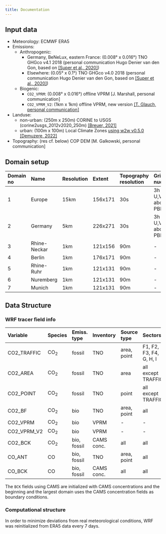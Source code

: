 ```yaml
---
title: Documentation
---
```


## Input data

- Meteorology: ECMWF ERA5
- Emissions:
    - Anthropogenic:
        - Germany, BeNeLux, eastern France: (0.008° x 0.016°) TNO GHGco v4.1 2018 (personal communication Hugo Denier van den Gon, based on [[Super et al., 2020]](https://doi.org/10.5194/acp-20-1795-2020)) 
        - Elsewhere: (0.05° x 0.1°) TNO GHGco v4.0 2018 (personal communication Hugo Denier van den Gon, based on [[Super et al., 2020]](https://doi.org/10.5194/acp-20-1795-2020)) 
    - Biogenic:
        - `CO2_VPRM`: (0.008° x 0.016°) offline VPRM [J. Marshall, personal communication]
        - `CO2_VPRM_V2`: (1km x 1km) offline VPRM, new version [[T. Glauch, personal communication]](https://doi.org/10.5194/egusphere-2024-3692)
- Landuse:
    - non-urban: (250m x 250m) CORINE to USGS (corine2usgs_2012v2020_250m) [[Breuer, 2021]](https://doi.org/10.5281/zenodo.4432128)
    - urban: (100m x 100m) Local Climate Zones [using w2w v0.5.0](https://github.com/matthiasdemuzere/w2w/tree/30bbaa12032bcbf7ccebdcb4f775f28803416c58) [[Demuzere, 2022]](https://doi.org/10.5194/essd-14-3835-2022)
- Topography: (res cf. below) COP DEM [M. Galkowski, personal communication]

## Domain setup

| Domain no | Name         | Resolution | Extent  | Topography resolution | Grid nudging           | Zarr file                            |
|:----------|:-------------|:-----------|:--------|:----------------------|:-----------------------|:-------------------------------------|
| 1         | Europe       | 15km       | 156x171 | 30s                   | 3h Q, T, U,V above PBL | `/v2/[MYJ,YSU]/wrfout_d01_2018.zarr`           |
| 2         | Germany      | 5km        | 226x271 | 30s                   | 3h Q, T, U,V above PBL | `/v2/[MYJ,YSU]/wrfout_d02_2018.zarr` |
| 3         | Rhine-Neckar | 1km        | 121x156 | 90m                   | -                      | `/v2/[MYJ,YSU]/wrfout_d03_2018.zarr`           |
| 4         | Berlin       | 1km        | 176x171 | 90m                   | -                      | `/v2/[MYJ,YSU]/wrfout_d04_2018.zarr`           |
| 5         | Rhine-Ruhr   | 1km        | 121x131 | 90m                   | -                      | `/v2/[MYJ,YSU]/wrfout_d05_2018.zarr`           |
| 6         | Nuremberg    | 1km        | 121x131 | 90m                   | -                      | `/v2/[MYJ,YSU]/wrfout_d06_2018.zarr`           |
| 7         | Munich       | 1km        | 121x131 | 90m                   | -                      | `/v2/[MYJ,YSU]/wrfout_d07_2018.zarr`           |


## Data Structure

### WRF tracer field info

| Variable    | Species            | Emiss. type | Inventory  | Source type    | Sectors                 |
|:------------|:-------------------|:------------|:-----------|:---------------|:------------------------|
| CO2_TRAFFIC | CO<sub>2</sub>     | fossil      | TNO        | area, point    | F1, F2, F3, F4, G, H, I |
| CO2_AREA    | CO<sub>2</sub>     | fossil      | TNO        | area           | all except TRAFFIC      |
| CO2_POINT   | CO<sub>2</sub>     | fossil      | TNO        | point          | all except TRAFFIC      |
| CO2_BF      | CO<sub>2</sub>     | bio         | TNO        | area, point    | all                     |
| CO2_VPRM    | CO<sub>2</sub>     | bio         | VPRM       | -              | -                       |
| CO2_VPRM_V2 | CO<sub>2</sub>     | bio         | VPRM       | -              | -                       |
| CO2_BCK     | CO<sub>2</sub>     | bio, fossil | CAMS conc. | all            | all                     |
| CO_ANT      | CO                 | bio, fossil | TNO        | area, point    | all                     |
| CO_BCK      | CO                 | bio, fossil | CAMS conc. | all            | all                     |


The `BCK` fields using CAMS are initialized with CAMS concentrations and the beginning and the largest domain uses the CAMS concentration fields as boundary conditions.

### Computational structure

In order to minimize deviations from real meteorological conditions, WRF was reinitialized from ERA5 data every 7 days.
